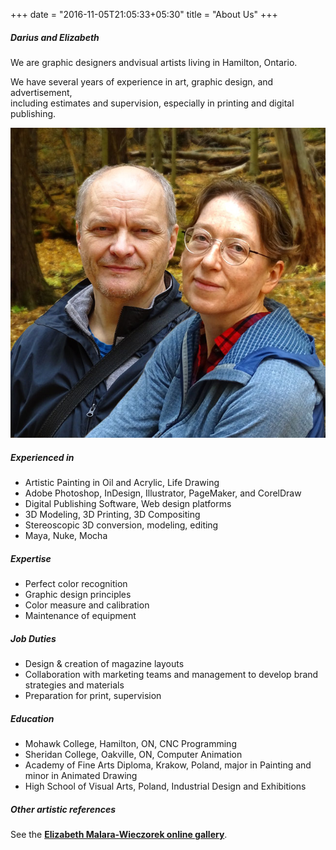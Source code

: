 +++
date = "2016-11-05T21:05:33+05:30"
title = "About Us"
+++

##### Darius and Elizabeth

We are graphic designers andvisual artists living in Hamilton, Ontario.

We have several years of experience in art, graphic design, and advertisement, </br>
including estimates and supervision, especially in printing and digital publishing.

![sample image](/img/portfolio/D+E_portrait.jpg)

##### Experienced in

* Artistic Painting in Oil and Acrylic, Life Drawing
* Adobe Photoshop, InDesign, Illustrator, PageMaker, and CorelDraw
* Digital Publishing Software, Web design platforms
* 3D Modeling, 3D Printing, 3D Compositing
* Stereoscopic 3D conversion, modeling, editing
* Maya, Nuke, Mocha

##### Expertise

* Perfect color recognition
* Graphic design principles
* Color measure and calibration
* Maintenance of equipment

##### Job Duties

* Design & creation of magazine layouts
* Collaboration with marketing teams and management to develop brand strategies and materials
* Preparation for print, supervision

##### Education

* Mohawk College, Hamilton, ON, CNC Programming
* Sheridan College, Oakville, ON, Computer Animation
* Academy of Fine Arts Diploma, Krakow, Poland, major in Painting and minor in Animated Drawing
* High School of Visual Arts, Poland, Industrial Design and Exhibitions

##### Other artistic references

See the **[Elizabeth Malara-Wieczorek online gallery][def]**.

[def]: https://malara.ca/
